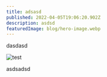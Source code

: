 ```yaml
---
title: adsasd
published: 2022-04-05T19:06:20.902Z
description: asdsd
featuredImage: blog/hero-image.webp
---
```

dasdasd

![test](img_20220307_063527.jpg "Titel")

asdsadsd